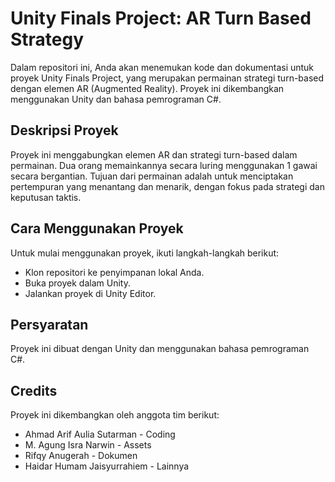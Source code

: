 # Unity Finals Project: AR Turn Based Strategy
Dalam repositori ini, Anda akan menemukan kode dan dokumentasi untuk proyek Unity Finals Project, yang merupakan permainan strategi turn-based dengan elemen AR (Augmented Reality). Proyek ini dikembangkan menggunakan Unity dan bahasa pemrograman C#.

## Deskripsi Proyek
Proyek ini menggabungkan elemen AR dan strategi turn-based dalam permainan. Dua orang memainkannya secara luring menggunakan 1 gawai secara bergantian. Tujuan dari permainan adalah untuk menciptakan pertempuran yang menantang dan menarik, dengan fokus pada strategi dan keputusan taktis.

## Cara Menggunakan Proyek
Untuk mulai menggunakan proyek, ikuti langkah-langkah berikut:

- Klon repositori ke penyimpanan lokal Anda.
- Buka proyek dalam Unity.
- Jalankan proyek di Unity Editor.

## Persyaratan
Proyek ini dibuat dengan Unity dan menggunakan bahasa pemrograman C#.

## Credits
Proyek ini dikembangkan oleh anggota tim berikut:
- Ahmad Arif Aulia Sutarman - Coding
- M. Agung Isra Narwin - Assets
- Rifqy Anugerah - Dokumen
- Haidar Humam Jaisyurrahiem - Lainnya
